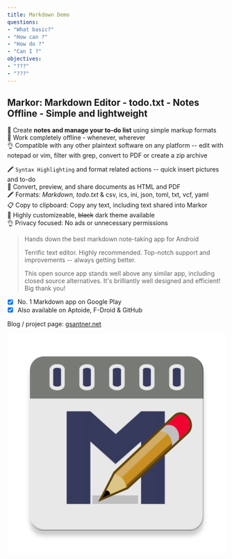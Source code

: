 ```yaml
---
title: Markdown Demo
questions:
- "What basic?"
- "How can ?"
- "How do ?"
- "Can I ?"
objectives:
- "???"
- "???"
---
```


## Markor: Markdown Editor - todo.txt - Notes Offline - Simple and lightweight

📝 Create __notes and manage your to-do list__ using simple markup formats  
🌲 Work completely offline - whenever, wherever  
👌 Compatible with any other plaintext software on any platform -- edit with notepad or vim, filter with grep, convert to PDF or create a zip archive  

🖍 `Syntax Highlighting` and format related actions -- quick insert pictures and to-do  
👀 Convert, preview, and share documents as HTML and PDF  
🖍 Formats: _Markdown, todo.txt_  & csv, ics, ini, json, toml, txt, vcf, yaml  
📋 Copy to clipboard: Copy any text, including text shared into Markor  
🎨 Highly customizeable, ~~black~~ dark theme available  
👌 Privacy focused: No ads or unnecessary permissions

> Hands down the best markdown note-taking app for Android
>
> Terrific text editor. Highly recommended. Top-notch support and improvements -- always getting better.
> 
> This open source app stands well above any similar app, including closed source alternatives. It's brilliantly well designed and efficient! Big thank you!

- [x] No. 1 Markdown app on Google Play
- [x] Also available on Aptoide, F-Droid & GitHub

Blog / project page: [gsantner.net](https://gsantner.net) 

![Markor Logo](https://raw.githubusercontent.com/gsantner/markor/master/app/src/main/ic_launcher-web.png)

